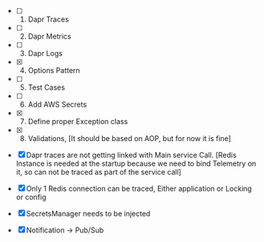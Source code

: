 - [ ]    1. Dapr Traces
- [ ]    2. Dapr Metrics
- [ ]    3. Dapr Logs
- [x]    4. Options Pattern
- [ ]    5. Test Cases
- [ ]    6. Add AWS Secrets
- [x]    7. Define proper Exception class
- [x]    8. Validations, [It should be based on AOP, but for now it is fine]


- [x] Dapr traces are not getting linked with Main service Call. [Redis Instance is needed at the startup because we need to bind Telemetry on it, so can not be traced as part of the service call]
 
- [x] Only 1 Redis connection can be traced, Either application or Locking or config


- [x] SecretsManager needs to be injected
  
- [x] Notification -> Pub/Sub